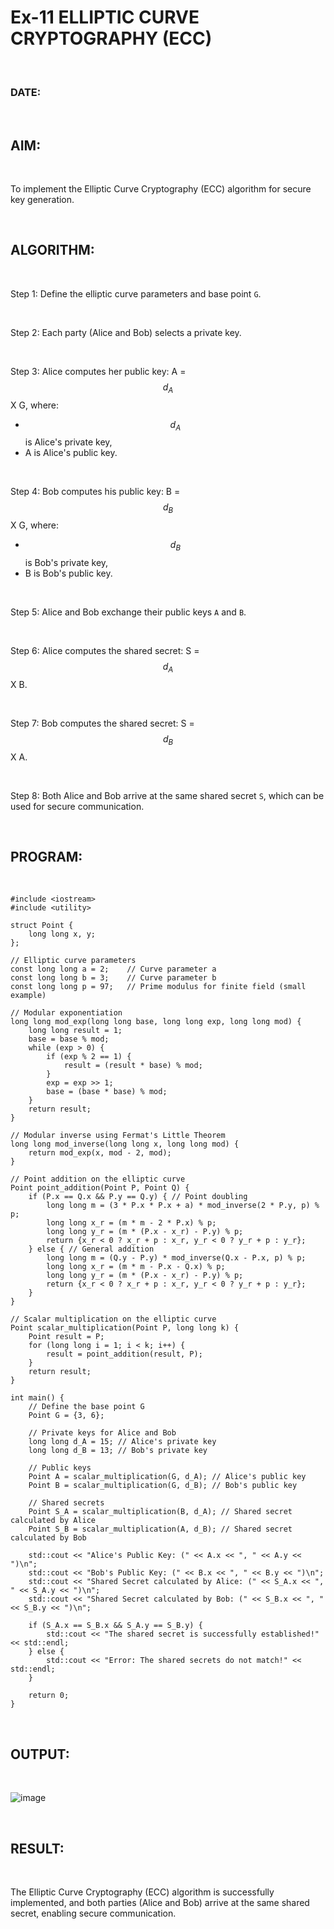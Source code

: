 # Ex-11 ELLIPTIC CURVE CRYPTOGRAPHY (ECC)

<br>

### DATE:

<br>

## AIM:

<br>

To implement the Elliptic Curve Cryptography (ECC) algorithm for secure key generation.

<br>

## ALGORITHM:

<br>

Step 1: Define the elliptic curve parameters and base point `G`.

<br>

Step 2: Each party (Alice and Bob) selects a private key.

<br>

Step 3: Alice computes her public key: A = $$d_A$$ X G, where:
   - $$d_A$$ is Alice's private key,
   - A is Alice's public key.

<br>

Step 4: Bob computes his public key: B = $$d_B$$ X G, where:
   - $$d_B$$ is Bob's private key,
   - B is Bob's public key.

<br>

Step 5: Alice and Bob exchange their public keys `A` and `B`.

<br>

Step 6: Alice computes the shared secret: S = $$d_A$$ X B.

<br>

Step 7: Bob computes the shared secret: S = $$d_B$$ X A.

<br>

Step 8: Both Alice and Bob arrive at the same shared secret `S`, which can be used for secure communication.

<br>

## PROGRAM:

<br>

```
#include <iostream>
#include <utility>

struct Point {
    long long x, y;
};

// Elliptic curve parameters
const long long a = 2;    // Curve parameter a
const long long b = 3;    // Curve parameter b
const long long p = 97;   // Prime modulus for finite field (small example)

// Modular exponentiation
long long mod_exp(long long base, long long exp, long long mod) {
    long long result = 1;
    base = base % mod;
    while (exp > 0) {
        if (exp % 2 == 1) {
            result = (result * base) % mod;
        }
        exp = exp >> 1;
        base = (base * base) % mod;
    }
    return result;
}

// Modular inverse using Fermat's Little Theorem
long long mod_inverse(long long x, long long mod) {
    return mod_exp(x, mod - 2, mod);
}

// Point addition on the elliptic curve
Point point_addition(Point P, Point Q) {
    if (P.x == Q.x && P.y == Q.y) { // Point doubling
        long long m = (3 * P.x * P.x + a) * mod_inverse(2 * P.y, p) % p;
        long long x_r = (m * m - 2 * P.x) % p;
        long long y_r = (m * (P.x - x_r) - P.y) % p;
        return {x_r < 0 ? x_r + p : x_r, y_r < 0 ? y_r + p : y_r};
    } else { // General addition
        long long m = (Q.y - P.y) * mod_inverse(Q.x - P.x, p) % p;
        long long x_r = (m * m - P.x - Q.x) % p;
        long long y_r = (m * (P.x - x_r) - P.y) % p;
        return {x_r < 0 ? x_r + p : x_r, y_r < 0 ? y_r + p : y_r};
    }
}

// Scalar multiplication on the elliptic curve
Point scalar_multiplication(Point P, long long k) {
    Point result = P;
    for (long long i = 1; i < k; i++) {
        result = point_addition(result, P);
    }
    return result;
}

int main() {
    // Define the base point G
    Point G = {3, 6};

    // Private keys for Alice and Bob
    long long d_A = 15; // Alice's private key
    long long d_B = 13; // Bob's private key

    // Public keys
    Point A = scalar_multiplication(G, d_A); // Alice's public key
    Point B = scalar_multiplication(G, d_B); // Bob's public key

    // Shared secrets
    Point S_A = scalar_multiplication(B, d_A); // Shared secret calculated by Alice
    Point S_B = scalar_multiplication(A, d_B); // Shared secret calculated by Bob

    std::cout << "Alice's Public Key: (" << A.x << ", " << A.y << ")\n";
    std::cout << "Bob's Public Key: (" << B.x << ", " << B.y << ")\n";
    std::cout << "Shared Secret calculated by Alice: (" << S_A.x << ", " << S_A.y << ")\n";
    std::cout << "Shared Secret calculated by Bob: (" << S_B.x << ", " << S_B.y << ")\n";

    if (S_A.x == S_B.x && S_A.y == S_B.y) {
        std::cout << "The shared secret is successfully established!" << std::endl;
    } else {
        std::cout << "Error: The shared secrets do not match!" << std::endl;
    }

    return 0;
}
```

<br>

## OUTPUT:

<br>

![image](https://github.com/user-attachments/assets/b4d42925-a34c-4239-9ccd-b4b0dd61ddd3)

<br>

## RESULT:

<br>

The Elliptic Curve Cryptography (ECC) algorithm is successfully implemented, and both parties (Alice and Bob) arrive at the same shared secret, enabling secure communication.
